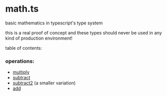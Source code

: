 # math.ts

basic mathematics in typescript's type system

this is a real proof of concept and these types should never be used in any kind of production environment!

table of contents:

### operations:

- [multiply](./operations/multiply.ts)
- [subtract](./operations/subtract.ts)
- [subtract2](./operations/subtract2.ts) (a smaller variation)
- [add](./operations/add.ts)
